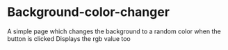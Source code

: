 # Background-color-changer
A simple page which changes the background to a random color when the button is clicked
Displays the rgb value too
